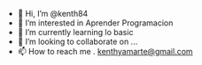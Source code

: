 - 👋 Hi, I’m @kenth84
- 👀 I’m interested in Aprender Programacion 
- 🌱 I’m currently learning  lo basic 
- 💞️ I’m looking to collaborate on ...
- 📫 How to reach me . kenthyamarte@gmail.com

<!---
kenth84/kenth84 is a ✨ special ✨ repository because its `README.md` (this file) appears on your GitHub profile.
You can click the Preview link to take a look at your changes.
--->
